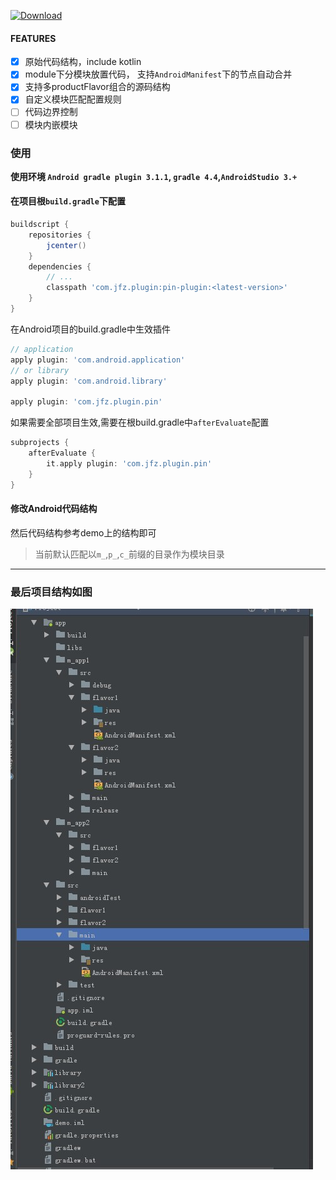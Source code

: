 [ ![Download](https://api.bintray.com/packages/act262/maven/pin-plugin/images/download.svg) ](https://bintray.com/act262/maven/pin-plugin/_latestVersion)

#### FEATURES
- [x] 原始代码结构，include kotlin
- [x] module下分模块放置代码， 支持`AndroidManifest`下的节点自动合并
- [x] 支持多productFlavor组合的源码结构 
- [x] 自定义模块匹配配置规则
- [ ] 代码边界控制
- [ ] 模块内嵌模块

### 使用
**使用环境 `Android gradle plugin 3.1.1`, `gradle 4.4`,`AndroidStudio 3.+`**

#### 在项目根`build.gradle`下配置
```groovy
buildscript {
    repositories {
        jcenter()
    }
    dependencies {
        // ...
        classpath 'com.jfz.plugin:pin-plugin:<latest-version>'
    }
}
```

在Android项目的build.gradle中生效插件
```groovy
// application
apply plugin: 'com.android.application'
// or library
apply plugin: 'com.android.library'

apply plugin: 'com.jfz.plugin.pin'
```

如果需要全部项目生效,需要在根build.gradle中`afterEvaluate`配置
```groovy
subprojects {
    afterEvaluate {
        it.apply plugin: 'com.jfz.plugin.pin'
    }
}
```

#### 修改Android代码结构

然后代码结构参考demo上的结构即可

> 当前默认匹配以`m_`,`p_`,`c_`前缀的目录作为模块目录

---


### 最后项目结构如图
 ![k](image/sourcesSets.jpg)